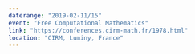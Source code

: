 ```yaml
---
daterange: "2019-02-11/15"
event: "Free Computational Mathematics"
link: "https://conferences.cirm-math.fr/1978.html"
location: "CIRM, Luminy, France"
---
```


